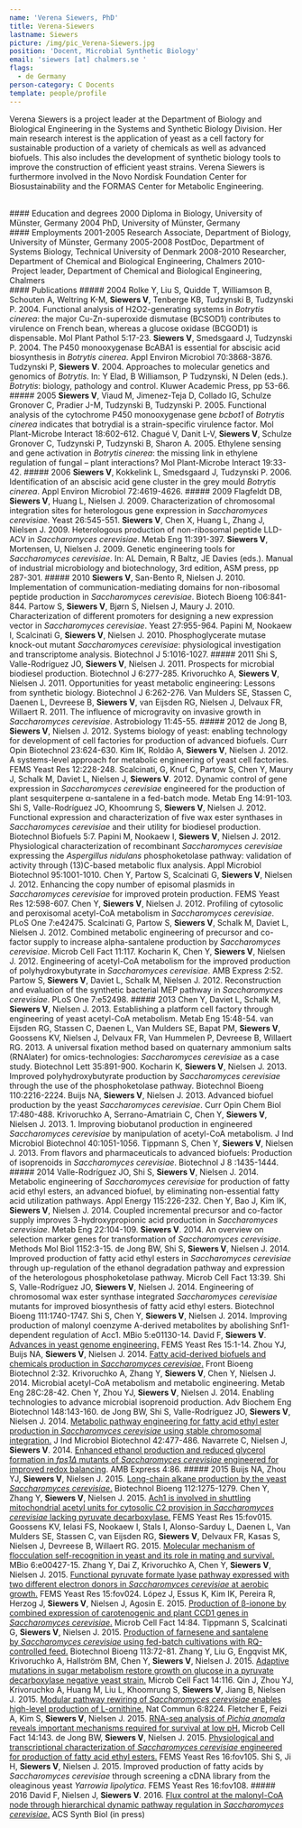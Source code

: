 ```yaml
---
name: 'Verena Siewers, PhD'
title: Verena-Siewers
lastname: Siewers
picture: /img/pic_Verena-Siewers.jpg
position: 'Docent, Microbial Synthetic Biology'
email: 'siewers [at] chalmers.se '
flags:
  - de Germany
person-category: C Docents
template: people/profile
---
```


Verena Siewers is a project leader at the Department of Biology and Biological Engineering in the Systems and Synthetic Biology Division. Her main research interest is the application of yeast as a cell factory for sustainable production of a variety of chemicals as well as advanced biofuels. This also includes the development of synthetic biology tools to improve the construction of efficient yeast strains. Verena Siewers is furthermore involved in the Novo Nordisk Foundation Center for Biosustainability and the FORMAS Center for Metabolic Engineering.

<br>
#### Education and degrees
2000 	Diploma in Biology, University of Münster, Germany  
2004 	PhD, University of Münster, Germany  

<br>
#### Employments
2001-2005 	Research Associate, Department of Biology, University of Münster, Germany  
2005-2008 	PostDoc, Department of Systems Biology, Technical University of Denmark  
2008-2010 	Researcher, Department of Chemical and Biological Engineering, Chalmers  
2010- &nbsp; &nbsp; &nbsp; &nbsp; &nbsp;Project leader, Department of Chemical and Biological Engineering, Chalmers  

<br>
#### Publications
##### 2004
Rolke Y, Liu S, Quidde T, Williamson B, Schouten A,  Weltring K-M, <strong>Siewers V</strong>, Tenberge KB, Tudzynski B, Tudzynski P. 2004.  Functional analysis of H2O2-generating systems in <em>Botrytis cinerea</em>: the major Cu-Zn-superoxide dismutase (BCSOD1)  contributes to virulence on French bean, whereas a glucose oxidase (BCGOD1) is  dispensable. Mol Plant Pathol  5:17-23.  
<strong>Siewers  V</strong>, Smedsgaard J, Tudzynski P. 2004. The P450  monooxygenase BcABA1 is essential for abscisic acid biosynthesis in <em>Botrytis cinerea</em>. Appl Environ Microbiol  70:3868-3876.  
Tudzynski P, <strong>Siewers  V</strong>. 2004. Approaches to  molecular genetics and genomics of <em>Botrytis</em>. In: Y Elad, B Williamson, P  Tudzynski, N Delen (eds.). <em>Botrytis</em>: biology, pathology and control.  Kluwer Academic Press, pp 53-66.  
##### 2005
<strong>Siewers  V</strong>,  Viaud M, Jimenez-Teja D, Collado  IG, Schulze Gronover C, Pradier J-M, Tudzynski B, Tudzynski P. 2005. Functional analysis of the cytochrome P450  monooxygenase gene <em>bcbot1</em> of <em>Botrytis cinerea</em> indicates that  botrydial is a strain-specific virulence factor. Mol Plant-Microbe Interact 18:602-612.  
Chagué  V, Danit L-V, <strong>Siewers V</strong>, Schulze Gronover C, Tudzynski P, Tudzynski B,  Sharon A. 2005. Ethylene sensing and gene activation in <em>Botrytis cinerea</em>:  the missing link in ethylene regulation of fungal – plant interactions? Mol  Plant-Microbe Interact 19:33-42.  
##### 2006
<strong>Siewers  V</strong>,  Kokkelink L, Smedsgaard J, Tudzynski P. 2006. Identification of an abscisic acid gene cluster  in the grey mould <em>Botrytis cinerea</em>.  Appl Environ Microbiol 72:4619-4626.  
##### 2009
Flagfeldt DB, <strong>Siewers V</strong>,  Huang L, Nielsen J. 2009. Characterization of chromosomal integration sites for  heterologous gene expression in <em>Saccharomyces  cerevisiae</em>. Yeast 26:545-551.  
<strong>Siewers  V</strong>, Chen X, Huang L, Zhang J, Nielsen J. 2009. Heterologous  production of non-ribosomal peptide LLD-ACV in <em>Saccharomyces cerevisiae</em>. Metab Eng 11:391-397.
<strong>Siewers V</strong>,  Mortensen, U, Nielsen J. 2009. Genetic engineering tools  for <em>Saccharomyces cerevisiae</em>. In: AL  Demain, R Baltz, JE Davies (eds.). Manual of industrial microbiology and  biotechnology, 3rd edition, ASM press, pp 287-301.  
##### 2010
<strong>Siewers  V</strong>, San-Bento R, Nielsen J. 2010. Implementation of communication-mediating  domains for non-ribosomal peptide production in <em>Saccharomyces cerevisiae</em>. Biotech Bioeng 106:841-844.  
Partow S, <strong>Siewers V</strong>, Bjørn S, Nielsen J,  Maury J. 2010. Characterization of different promoters for designing a new  expression vector in <em>Saccharomyces  cerevisiae</em>. Yeast 27:955-964.
Papini M, Nookaew I, Scalcinati G, <strong>Siewers V</strong>,  Nielsen J. 2010. Phosphoglycerate  mutase knock-out mutant <em>Saccharomyces  cerevisiae</em>: physiological investigation and transcriptome analysis. Biotechnol J  5:1016-1027.  
##### 2011
Shi  S, Valle-Rodríguez JO, <strong>Siewers V</strong>,  Nielsen J. 2011. Prospects for microbial biodiesel production. Biotechnol J  6:277-285.  
Krivoruchko  A, <strong>Siewers V</strong>, Nielsen J. 2011.  Opportunities for yeast metabolic engineering: Lessons from synthetic biology.  Biotechnol J 6:262-276.  
Van Mulders SE, Stassen C, Daenen L, Devreese B, <strong>Siewers  V</strong>, van Eijsden RG, Nielsen J, Delvaux FR, Willaert R. 2011. The influence of  microgravity on invasive growth in <em>Saccharomyces  cerevisiae</em>. Astrobiology 11:45-55.  
##### 2012
de Jong B, <strong>Siewers V</strong>, Nielsen J. 2012. Systems  biology of yeast: enabling technology for development of cell factories for  production of advanced biofuels. Curr Opin Biotechnol 23:624-630.  
Kim  IK, Roldão A, <strong>Siewers V</strong>, Nielsen J. 2012. A systems-level approach for metabolic engineering of yeast cell  factories. FEMS Yeast Res 12:228-248.  
Scalcinati, G, Knuf C, Partow S, Chen Y, Maury J,  Schalk M, Daviet L, Nielsen J, <strong>Siewers V</strong>. 2012. Dynamic control of gene  expression in <em>Saccharomyces cerevisiae</em> engineered for the production of plant sesquiterpene α-santalene in a  fed-batch mode. Metab Eng 14:91-103.  
Shi S, Valle-Rodríguez JO, Khoomrung S, <strong>Siewers V</strong>,  Nielsen J. 2012. Functional expression and characterization of five wax ester  synthases in <em>Saccharomyces cerevisiae</em> and their utility for biodiesel production. Biotechnol Biofuels 5:7.  
Papini M, Nookaew I, <strong>Siewers V</strong>, Nielsen J.  2012. Physiological characterization of recombinant <em>Saccharomyces cerevisiae</em> expressing the <em>Aspergillus nidulans</em> phosphoketolase pathway: validation of  activity through (13)C-based metabolic flux analysis. Appl Microbiol Biotechnol  95:1001-1010.  
Chen  Y, Partow S, Scalcinati G, <strong>Siewers V</strong>,  Nielsen J. 2012. Enhancing the copy number of episomal plasmids in <em>Saccharomyces cerevisiae</em> for improved  protein production. FEMS Yeast Res 12:598-607.  
Chen Y, <strong>Siewers V</strong>, Nielsen J. 2012. Profiling of  cytosolic and peroxisomal acetyl-CoA metabolism in <em>Saccharomyces cerevisiae</em>. PLoS One 7:e42475.  
Scalcinati G, Partow S, <strong>Siewers V</strong>, Schalk M, Daviet L, Nielsen  J. 2012. Combined  metabolic engineering of precursor and co-factor supply to increase  alpha-santalene production by <em>Saccharomyces  cerevisiae</em>. Microb Cell Fact 11:117.  
Kocharin K, Chen Y, <strong>Siewers V</strong>, Nielsen J. 2012. Engineering  of acetyl-CoA metabolism for the improved production of polyhydroxybutyrate in <em>Saccharomyces cerevisiae</em>. AMB Express 2:52. Partow  S, <strong>Siewers V</strong>, Daviet L, Schalk M,  Nielsen J. 2012. Reconstruction and evaluation of the synthetic bacterial MEP  pathway in <em>Saccharomyces cerevisiae</em>.  PLoS One 7:e52498.  
##### 2013
Chen  Y, Daviet L, Schalk M, <strong>Siewers V</strong>,  Nielsen J. 2013. Establishing  a platform cell factory through engineering of yeast acetyl-CoA metabolism. Metab  Eng 15:48-54.  
van  Eijsden RG, Stassen C, Daenen L, Van Mulders SE, Bapat PM, <strong>Siewers V</strong>,  Goossens KV, Nielsen J, Delvaux FR, Van Hummelen P, Devreese B, Willaert RG.  2013. A universal fixation method  based on quaternary ammonium salts (RNAlater) for omics-technologies: <em>Saccharomyces cerevisiae</em> as a case  study. Biotechnol  Lett 35:891-900.  
Kocharin  K, <strong>Siewers V</strong>, Nielsen J. 2013. Improved polyhydroxybutyrate  production by <em>Saccharomyces cerevisiae</em> through the use of the phosphoketolase pathway. Biotechnol Bioeng 110:2216-2224.  
Buijs  NA, <strong>Siewers V</strong>, Nielsen J. 2013. Advanced biofuel production by the yeast <em>Saccharomyces cerevisiae</em>. Curr Opin  Chem Biol 17:480-488.  
Krivoruchko  A, Serrano-Amatriain C, Chen Y, <strong>Siewers  V</strong>, Nielsen J. 2013. 1. Improving biobutanol production  in engineered <em>Saccharomyces cerevisiae</em> by manipulation of acetyl-CoA metabolism. J Ind Microbiol Biotechnol 40:1051-1056.  
Tippmann S, Chen Y, <strong>Siewers  V</strong>, Nielsen J. 2013. From flavors and pharmaceuticals to advanced biofuels:  Production of isoprenoids in <em>Saccharomyces  cerevisiae</em>. Biotechnol J 8&nbsp;:1435-1444.  
##### 2014
Valle-Rodríguez JO,  Shi S, <strong>Siewers V</strong>, Nielsen J. 2014. Metabolic engineering of <em>Saccharomyces cerevisiae</em> for production  of fatty acid ethyl esters, an advanced biofuel, by eliminating non-essential  fatty acid utilization pathways. Appl Energy 115:226-232.  
Chen Y, Bao J, Kim IK, <strong>Siewers V</strong>, Nielsen J. 2014. Coupled incremental precursor and co-factor  supply improves 3-hydroxypropionic acid production in <em>Saccharomyces cerevisiae</em>. Metab Eng 22:104-109.  
<strong>Siewers V</strong>. 2014. An overview on selection marker genes for transformation of <em>Saccharomyces  cerevisiae</em>. Methods Mol Biol 1152:3-15.  
de Jong BW, Shi S, <strong>Siewers V</strong>, Nielsen J. 2014. Improved production of fatty acid ethyl  esters in <em>Saccharomyces cerevisiae</em> through up-regulation of the ethanol degradation pathway and expression of the  heterologous phosphoketolase pathway. Microb Cell Fact 13:39.  
Shi S, Valle-Rodríguez  JO, <strong>Siewers V</strong>, Nielsen J. 2014. Engineering of chromosomal wax ester  synthase integrated <em>Saccharomyces  cerevisiae</em> mutants for improved biosynthesis of fatty acid ethyl esters. Biotechnol  Bioeng 111:1740-1747.  
Shi S, Chen Y, <strong>Siewers  V</strong>, Nielsen J. 2014. Improving production of malonyl coenzyme A-derived  metabolites by abolishing Snf1-dependent regulation of Acc1. MBio 5:e01130-14.  
David F, <strong>Siewers V</strong>. <a href="http://www.ncbi.nlm.nih.gov/pubmed/25154295">Advances in yeast genome engineering.</a> FEMS Yeast Res 15:1-14.  
Zhou YJ, Buijs NA, <strong>Siewers  V</strong>, Nielsen J. 2014. <a href="http://www.ncbi.nlm.nih.gov/pubmed/25225637">Fatty acid-derived biofuels and  chemicals production in <em>Saccharomyces  cerevisiae</em>.</a> Front Bioeng  Biotechnol 2:32.  
Krivoruchko A, Zhang  Y,&nbsp;<strong>Siewers V</strong>, Chen Y, Nielsen J. 2014. Microbial acetyl-CoA  metabolism and metabolic engineering. Metab Eng 28C:28-42.  
Chen Y, Zhou YJ,&nbsp;<strong>Siewers  V</strong>, Nielsen J. 2014. Enabling technologies to advance microbial isoprenoid  production. Adv Biochem Eng Biotechnol 148:143-160.  
de Jong BW, Shi S,  Valle-Rodríguez JO,&nbsp;<strong>Siewers V</strong>, Nielsen J. 2014. <a href="http://www.ncbi.nlm.nih.gov/pubmed/25422103">Metabolic  pathway engineering for fatty acid ethyl ester production in <em>Saccharomyces cerevisiae</em> using stable  chromosomal integration.</a> J  Ind Microbiol Biotechnol 42:477-486.  
Navarrete C, Nielsen  J, <strong>Siewers V</strong>. 2014. <a href="http://www.amb-express.com/content/4/1/86">Enhanced  ethanol production and reduced glycerol formation in&nbsp;<em>fps1∆</em>&nbsp;mutants of&nbsp;<em>Saccharomyces  cerevisiae </em>engineered for improved redox balancing</a>. AMB Express&nbsp;4:86.  
##### 2015
Buijs NA, Zhou YJ,&nbsp;<strong>Siewers  V</strong>, Nielsen J. 2015. <a href="http://www.ncbi.nlm.nih.gov/pubmed/25545362">Long-chain alkane production by the yeast <em>Saccharomyces cerevisiae</em>.</a> Biotechnol Bioeng 112:1275-1279.  
Chen Y, Zhang Y,&nbsp;<strong>Siewers  V</strong>, Nielsen J. 2015. <a href="http://www.ncbi.nlm.nih.gov/pubmed/25852051">Ach1 is involved in shuttling mitochondrial acetyl units  for cytosolic C2 provision in <em>Saccharomyces  cerevisiae</em> lacking pyruvate decarboxylase.</a> FEMS Yeast Res 15:fov015.  
Goossens KV, Ielasi FS,  Nookaew I, Stals I, Alonso-Sarduy L, Daenen L, Van Mulders SE, Stassen C, van  Eijsden RG,&nbsp;<strong>Siewers V</strong>, Delvaux FR, Kasas S, Nielsen J, Devreese B,  Willaert RG. 2015. <a href="http://www.ncbi.nlm.nih.gov/pubmed/25873380">Molecular mechanism of flocculation self-recognition in  yeast and its role in mating and survival.</a> MBio 6:e00427-15.  
Zhang Y, Dai Z, Krivoruchko  A, Chen Y,&nbsp;<strong>Siewers V</strong>, Nielsen J. 2015. <a href="http://www.ncbi.nlm.nih.gov/pubmed/25979691">Functional  pyruvate formate lyase pathway expressed with two different electron donors in <em>Saccharomyces cerevisiae</em> at aerobic  growth.</a> FEMS Yeast Res  15:fov024.  
López J, Essus K, Kim IK,  Pereira R, Herzog J,&nbsp;<strong>Siewers V</strong>, Nielsen J, Agosin E. 2015. <a href="http://www.ncbi.nlm.nih.gov/pubmed/26063466">Production  of β-ionone by combined expression of carotenogenic and plant CCD1 genes in <em>Saccharomyces cerevisiae</em>.</a> Microb Cell Fact 14:84.  
Tippmann S, Scalcinati G, <strong>Siewers  V</strong>, Nielsen J. 2015. <a href="http://www.ncbi.nlm.nih.gov/pubmed/26108688">Production of farnesene and santalene by&nbsp;<em>Saccharomyces cerevisiae</em>&nbsp;using fed-batch cultivations with RQ-controlled  feed.</a> Biotechnol Bioeng  113:72-81.
Zhang Y, Liu G, Engqvist MK,  Krivoruchko A, Hallström BM, Chen Y,&nbsp;<strong>Siewers V</strong>, Nielsen J. 2015. <a href="http://www.ncbi.nlm.nih.gov/pubmed/26253003">Adaptive  mutations in sugar metabolism restore growth on glucose in a pyruvate  decarboxylase negative yeast strain.</a> Microb Cell Fact 14:116.  
Qin J, Zhou YJ, Krivoruchko  A, Huang M, Liu L, Khoomrung S,&nbsp;<strong>Siewers V</strong>, Jiang B, Nielsen J.  2015. <a href="http://www.ncbi.nlm.nih.gov/pubmed/26345617">Modular  pathway rewiring of <em>Saccharomyces  cerevisiae</em> enables high-level production of L-ornithine.</a> Nat Commun 6:8224.  
Fletcher E, Feizi A, Kim  S,&nbsp;<strong>Siewers V</strong>, Nielsen J. 2015. <a href="http://www.ncbi.nlm.nih.gov/pubmed/26376644">RNA-seq  analysis of <em>Pichia anomala</em> reveals  important mechanisms required for survival at low pH.</a> Microb Cell Fact 14:143.  
de Jong BW,&nbsp;<strong>Siewers  V</strong>, Nielsen J. 2015. <a href="http://www.ncbi.nlm.nih.gov/pubmed/26590613">Physiological and transcriptional characterization of <em>Saccharomyces cerevisiae</em> engineered for  production of fatty acid ethyl esters.</a> FEMS Yeast Res 16:fov105.  
Shi S, Ji H, <strong>Siewers V</strong>,  Nielsen J. 2015. Improved production of fatty acids by <em>Saccharomyces cerevisiae</em> through screening a cDNA library from the  oleaginous yeast <em>Yarrowia lipolytica</em>.  FEMS Yeast Res 16:fov108.
##### 2016
David F, Nielsen J,&nbsp;<strong>Siewers  V</strong>. 2016. <a href="http://www.ncbi.nlm.nih.gov/pubmed/26750662">Flux  control at the malonyl-CoA node through hierarchical dynamic pathway regulation  in <em>Saccharomyces cerevisiae</em>.</a> ACS Synth Biol (in press)
